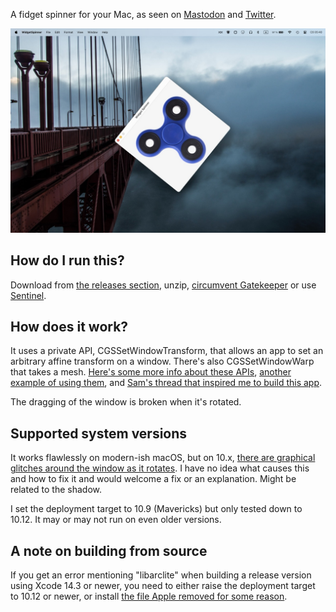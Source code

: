 A fidget spinner for your Mac, as seen on [Mastodon](https://mastodon.social/@grishka/113281494735871487) and [Twitter](https://twitter.com/grishka11/status/1844250198136193377).

<p align="center">
<img src="/Images/screenshot.jpg"/>
</p>

## How do I run this?

Download from [the releases section](https://github.com/grishka/WidgetSpinner/releases), unzip, [circumvent Gatekeeper](https://disable-gatekeeper.github.io) or use [Sentinel](https://github.com/alienator88/Sentinel).

## How does it work?

It uses a private API, CGSSetWindowTransform, that allows an app to set an arbitrary affine transform on a window. There's also CGSSetWindowWarp that takes a mesh. [Here's some more info about these APIs](https://web.archive.org/web/20190403143211/http://kevin.sb.org/2006/07/23/cgssetwindowwarp-explained/), [another example of using them](https://github.com/sailesha/CGSSetWindowWarp-Sample), and [Sam's thread that inspired me to build this app](https://hachyderm.io/@samhenrigold/113280012443585787).

The dragging of the window is broken when it's rotated.

## Supported system versions

It works flawlessly on modern-ish macOS, but on 10.x, [there are graphical glitches around the window as it rotates](https://mastodon.social/@grishka/113292188541570204). I have no idea what causes this and how to fix it and would welcome a fix or an explanation. Might be related to the shadow.

I set the deployment target to 10.9 (Mavericks) but only tested down to 10.12. It may or may not run on even older versions.

## A note on building from source

If you get an error mentioning "libarclite" when building a release version using Xcode 14.3 or newer, you need to either raise the deployment target to 10.12 or newer, or install [the file Apple removed for some reason](https://github.com/kamyarelyasi/Libarclite-Files).